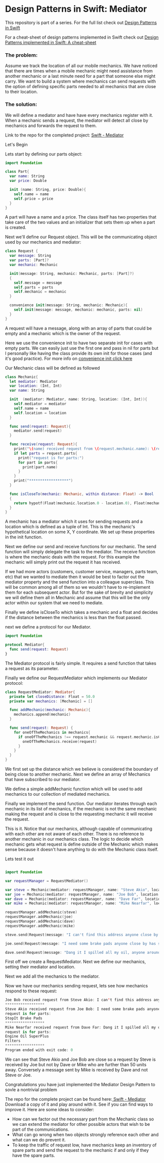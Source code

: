 <h1>Design Patterns in Swift: Mediator</h1>
This repository is part of a series. For the full list check out <a href="https://shirazian.wordpress.com/2016/04/11/design-patterns-in-swift/">Design Patterns in Swift</a>

For a cheat-sheet of design patterns implemented in Swift check out <a href="https://github.com/ochococo/Design-Patterns-In-Swift"> Design Patterns implemented in Swift: A cheat-sheet</a>

<h3>The problem:</h3>
Assume we track the location of all our mobile mechanics. We have noticed that there are times when a mobile mechanic might need assistance from another mechanic or a last minute need for a part that someone else might carry. We want to build a system where mechanics can send requests with the option of defining specific parts needed to all mechanics that are close to their location.
<h3>The solution:</h3>
We will define a mediator and have have every mechanics register with it. When a mechanic sends a request, the mediator will detect all close by mechanics and forwards the request to them.

<!--more-->

Link to the repo for the completed project: <a href="https://github.com/kingreza/Swift-Mediator"> Swift - Mediator </a>

Let's Begin

Lets start by defining our parts object:

````swift
import Foundation

class Part{
  var name: String
  var price: Double

  init (name: String, price: Double){
    self.name = name
    self.price = price
  }
}
````

A part will have a name and a price. The class itself has two properties that take care of the two values and an initializer that sets them up when a part is created.

Next we'll define our Request object. This will be the communicating object used by our mechanics and mediator:

````swift
class Request {
  var message: String
  var parts: [Part]?
  var mechanic: Mechanic

  init(message: String, mechanic: Mechanic, parts: [Part]?)
  {
    self.message = message
    self.parts = parts
    self.mechanic = mechanic
  }

  convenience init(message: String, mechanic: Mechanic){
    self.init(message: message, mechanic: mechanic, parts: nil)
  }
}
````

A request will have a message, along with an array of parts that could be empty and a mechanic which is the owner of the request.

Here we use the convenience init to have two separate init for cases with empty parts. We can easily just use the first one and pass in nil for parts but I personally like having the class provide its own init for those cases (and it's good practice). For more info on <a href="https://developer.apple.com/library/ios/documentation/Swift/Conceptual/Swift_Programming_Language/Initialization.html"> convenience init click here</a>

Our Mechanic class will be defined as followed

````swift
class Mechanic{
  let mediator: Mediator
  var location: (Int, Int)
  var name: String

  init  (mediator: Mediator, name: String, location: (Int, Int)){
    self.mediator = mediator
    self.name = name
    self.location = location
  }

  func send(request: Request){
    mediator.send(request)
  }

  func receive(request: Request){
    print("\(name) received request from \(request.mechanic.name): \(request.message)")
    if let parts = request.parts{
      print("request is for parts:")
      for part in parts{
        print(part.name)
      }
    }
    print("******************")
  }

  func isCloseTo(mechanic: Mechanic, within distance: Float) -> Bool
  {
    return hypotf(Float(mechanic.location.0 - location.0), Float(mechanic.location.1 - location.1)) <= distance
  }
}
````

A mechanic has a mediator which it uses for sending requests and a location which is defined as a tuple of Int. This is the mechanic's hypothetical location on some X, Y coordinate. We set up these properties in the init function.

Next we define our send and receive functions for our mechanic. The send function will simply delegate the task to the mediator. The receive function is where the mechanic deals with the request. For this example the mechanic will simply print out the request it has received.

If we had more actors (customers, customer service, managers, parts team, etc) that we wanted to mediate then it would be best to factor out the mediator property and the send function into a colleague superclass. This will be common among all of them so we wouldn't have to re-implement them for each subsequent actor. But for the sake of brevity and simplicity we will define them all in Mechanic and assume that this will be the only actor within our system that we need to mediate.

Finally we define isCloseTo which takes a mechanic and a float and decides if the distance between the mechanics is less than the float passed.

next we define a protocol for our Mediator.

````swift
import Foundation

protocol Mediator{
  func send(request: Request)
}
````

The Mediator protocol is fairly simple. It requires a send function that takes a request as its parameter.

Finally we define our RequestMediator which implements our Mediator protocol:

````swift
class RequestMediator: Mediator{
  private let closeDistance: Float = 50.0
  private var mechanics: [Mechanic] = []

  func addMechanic(mechanic: Mechanic){
    mechanics.append(mechanic)
  }

  func send(request: Request) {
    for oneOfTheMechanics in mechanics{
      if oneOfTheMechanics !== request.mechanic && request.mechanic.isCloseTo(oneOfTheMechanics, within: closeDistance){
        oneOfTheMechanics.receive(request)
      }
    }
  }
}
````

We first set up the distance which we believe is considered the boundary of being close to another mechanic. Next we define an array of Mechanics that have subscribed to our mediator.

We define a simple addMechanic function which will be used to add mechanics to our collection of mediated mechanics.

Finally we implement the send function. Our mediator iterates through each mechanic in its list of mechanics, if the mechanic is not the same mechanic making the request and is close to the requesting mechanic it will receive the request.

This is it. Notice that our mechanics, although capable of communicating with each other are not aware of each other. There is no reference to another mechanic in our mechanics class. The logic to decide which mechanic gets what request is define outside of the Mechanic which makes sense because it doesn't have anything to do with the Mechanic class itself.

Lets test it out

````swift

import Foundation

var requestManager = RequestMediator()

var steve = Mechanic(mediator: requestManager, name: "Steve Akio", location: (23,12))
var joe = Mechanic(mediator: requestManager, name: "Joe Bob", location: (13,12))
var dave = Mechanic(mediator: requestManager, name: "Dave Far", location: (823,632))
var mike = Mechanic(mediator: requestManager, name: "Mike Nearfar", location: (800,604))

requestManager.addMechanic(steve)
requestManager.addMechanic(joe)
requestManager.addMechanic(dave)
requestManager.addMechanic(mike)

steve.send(Request(message: "I can't find this address anyone close by knows where Rengstorff Ave is?", mechanic: steve))

joe.send(Request(message: "I need some brake pads anyone close by has some?", mechanic: joe, parts: [Part(name: "StopIt Brake Pads", price: 35.25)]))

dave.send(Request(message: "Dang it I spilled all my oil, anyone around here got a spare 5 Quart Jug.. and some filters too", mechanic: dave, parts:[Part(name: "Engine Oil SuperPlus", price: 23.33), Part(name: "Filters", price: 4.99)]))

````

First off we create a RequestMediator. Next we define our mechanics, setting their mediator and location.

Next we add all the mechanics to the mediator.

Now we have our mechanics sending request, lets see how mechanics respond to these request:

````swift
Joe Bob received request from Steve Akio: I can't find this address anyone close by knows where Rengstorff Ave is?
******************
Steve Akio received request from Joe Bob: I need some brake pads anyone close by has some?
request is for parts:
StopIt Brake Pads
******************
Mike Nearfar received request from Dave Far: Dang it I spilled all my oil, anyone around here got a spare 5 Quart Jug.. and some filters too
request is for parts:
Engine Oil SuperPlus
Filters
******************
Program ended with exit code: 0
````

We can see that Steve Akio and Joe Bob are close so a request by Steve is received by Joe but not by Dave or Mike who are further than 50 units away. Conversely a message sent by Mike is received by Dave and not Steve or Joe.

Congratulations you have just implemented the Mediator Design Pattern to sovle a nontrivial problem

The repo for the complete project can be found here:<a href="https://github.com/kingreza/Swift-Mediator"> Swift - Mediator </a> Download a copy of it and play around with it. See if you can find ways to improve it. Here are some ideas to consider:
<ul>
	<li>How can we factor out the necessary part from the Mechanic class so we can extend the mediator for other possible actors that wish to be part of the communications.</li>
	<li>What can go wrong when two objects strongly reference each other and what can we do prevent it.</li>
	<li>To keep the traffic of request low, have mechanics keep an inventory of spare parts and send the request to the mechanic if and only if they have the spare parts.</li>
</ul>
